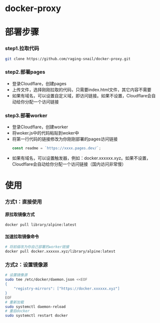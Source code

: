 # docker-proxy

# 部署步骤

### step1.拉取代码
``` bash
git clone https://github.com/raging-snail/docker-proxy.git
```

### step2.部署pages
+ 登录Cloudflare，创建pages
+ 上传文件，选择刚刚拉取的代码，只需要index.html文件，其它内容不需要
+ 如果有域名，可以设置自定义域，即访问链接。如果不设置，Cloudflare会自动给你分配一个访问链接

### step3.部署worker
+ 登录Cloudflare，创建worker
+ 将woker.js中的代码粘贴到woker中
+ 将第一行代码的链接修改为你刚刚部署的pages访问链接
  ``` js
  const readme = `https://xxxx.pages.dev/`;
  ```
+ 如果有域名，可以设置触发器，例如：docker.xxxxxx.xyz。如果不设置，Cloudflare会自动给你分配一个访问链接（国内访问非常慢）

# 使用

### 方式1：直接使用

#### 原拉取镜像方式
``` bash
docker pull library/alpine:latest
```
#### 加速拉取镜像命令
``` bash
# 将前缀改为你自己部署的worker链接
docker pull docker.xxxxxx.xyz/library/alpine:latest
```

### 方式2：设置镜像源
``` bash
# 设置镜像源
sudo tee /etc/docker/daemon.json <<EOF
{
    "registry-mirrors": ["https://docker.xxxxxx.xyz"]
}
EOF
# 重新加载
sudo systemctl daemon-reload
# 重启docker
sudo systemctl restart docker
```
